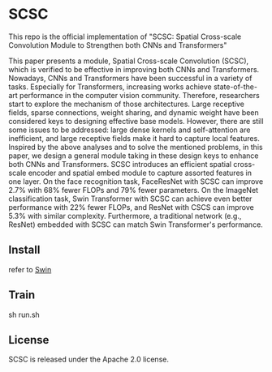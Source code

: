 # SCSC
This repo is the official implementation of "SCSC: Spatial Cross-scale Convolution Module to Strengthen both CNNs and Transformers"

This paper presents a module, Spatial Cross-scale Convolution (SCSC), which is verified to be effective in improving both CNNs and Transformers. Nowadays, CNNs and Transformers have been successful in a variety of tasks. Especially for Transformers, increasing works achieve state-of-the-art performance in the computer vision community. Therefore, researchers start to explore the mechanism of those architectures. Large receptive fields, sparse connections, weight sharing, and dynamic weight have been considered keys to designing effective base models. However, there are still some issues to be addressed: large dense kernels and self-attention are inefficient, and large receptive fields make it hard to capture local features. Inspired by the above analyses and to solve the mentioned problems, in this paper, we design a general module taking in these design keys to enhance both CNNs and Transformers. SCSC introduces an efficient spatial cross-scale encoder and spatial embed module to capture assorted features in one layer. On the face recognition task, FaceResNet with SCSC can improve 2.7% with 68% fewer FLOPs and 79% fewer parameters. On the ImageNet classification task, Swin Transformer with SCSC can achieve even better performance with 22% fewer FLOPs, and ResNet with CSCS can improve 5.3% with similar complexity. Furthermore, a traditional network (e.g., ResNet) embedded with SCSC can match Swin Transformer's performance.


## Install
refer to [Swin](https://github.com/microsoft/Swin-Transformer/blob/main/get_started.md)

## Train
sh run.sh

## License
SCSC is released under the Apache 2.0 license.

